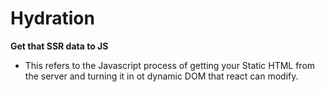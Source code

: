 # Hydration

**Get that SSR data to JS**

- This refers to the Javascript process of getting your Static HTML from the server and turning it in ot dynamic DOM that react can modify.
